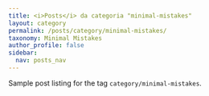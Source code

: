```yaml
---
title: <i>Posts</i> da categoria "minimal-mistakes"
layout: category
permalink: /posts/category/minimal-mistakes/
taxonomy: Minimal Mistakes
author_profile: false
sidebar:
  nav: posts_nav
---
```


Sample post listing for the tag `category/minimal-mistakes`.
